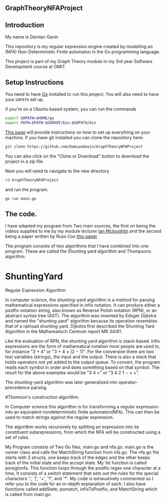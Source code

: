 ## GraphTheoryNFAProject

## Introduction

My name is Damian Gavin

This repository is my regular expression engine created by modelling an (NFA) Non-Deterministic Finite automaton in the
Go programming language.

This project is part of my Graph Theory module in my 3rd year Software Development course at GMIT.

## Setup Instructions

You need to have [Go](https://golang.org/dl/) installed to run this project. You will also need to have your `GOPATH` set up.

if you're on a Ubuntu based system, you can run the commands

```bash
export GOPATH=$HOME/go
export PATH=$PATH:$GOROOT/bin:$GOPATH/bin
```
[This page](https://github.com/golang/go/wiki/SettingGOPATH) will provide instructions on how to set up everything on your
machine.
If you have git installed you can clone the repository here:
```bash
git clone https://github.com/DamianGavin/GraphTheoryNFAProject
```
You can also click on the "Clone or Download" button to download the project in a zip file.

Next you will need to navigate to the new directory
```bash
cd GraphTheoryNFAProject
```
and run the program.
```bash
go run main.go
```

## The code.
I have adapted my program from Two main sources, the first on being the videos supplied to me by my module lecturer
 [Ian Mcloughlin](https://github.com/ianmcloughlin)
 and the second being a paper written by Russ Cox.[this paper](https://swtch.com/~rsc/regexp/regexp1.html)

 The program consists of two algorithms that I have combined into one program. These are called the Shunting yard algorithm
 and Thompsons algorithm.
 # ShuntingYard
 Regular Expression Algorithm

 In computer science, the shunting-yard algorithm is a method for parsing mathematical expressions specified in infix notation.
 It can produce either a postfix notation string, also known as Reverse Polish notation (RPN), or an abstract syntax tree (AST).
 The algorithm was invented by Edsger Dijkstra and named the "shunting yard" algorithm because its operation resembles that of
 a railroad shunting yard. Dijkstra first described the Shunting Yard Algorithm in the Mathematisch Centrum report MR 34/61.

 Like the evaluation of RPN, the shunting yard algorithm is stack-based. Infix expressions are the form of mathematical notation
 most people are used to, for instance "3 + 4" or "3 + 4 × (2 − 1)". For the conversion there are two text variables (strings),
 the input and the output. There is also a stack that holds operators not yet added to the output queue. To convert, the program
 reads each symbol in order and does something based on that symbol. The result for the above examples would be "3 4 +" or
 "3 4 2 1 − × +".

 The shunting-yard algorithm was later generalized into operator-precedence parsing.

 #Thomson's construction algorithm.

 In Computer science this algorithm is for transforming a regular expression into an equivalent nondeterministic finite automaton(NFA).
 This can then be used to match strings against the regular expression.

 The algorithm works recursively by splitting an expression into its constituent subexpressions, from which the NFA will be constructed
 using a set of rules.

 My Program consists of Two Go files, main.go and nfa.go. main.go is the runner class and calls the MatchString function from nfa.go.
 The nfa.go file starts with 2 structs, one keeps track of the edges and the other keeps track of the initial state and the accept state.
 My 1st function is called poregtonfa. This function loops through the postfix regex one character at a time, It consists of a switch statement
  that sets out the rules for the special characters '.', '|', '+', '?', and '*'. My code is exhaustively commented so I refer you to the code
  for an in-depth explanation of each.
  I also have functions called addState, pomatch, infixToPostfix, and MatchString which is called from main.go.
